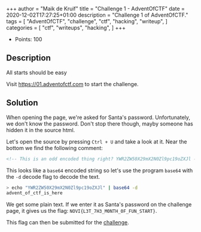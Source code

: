 +++
author = "Maik de Kruif"
title = "Challenge 1 - AdventOfCTF"
date = 2020-12-02T17:27:25+01:00
description = "Challenge 1 of AdventOfCTF."
tags = [
    "AdventOfCTF",
    "challenge",
    "ctf",
    "hacking",
    "writeup",
]
categories = [
    "ctf",
    "writeups",
    "hacking",
]
+++

- Points: 100

## Description

All starts should be easy

Visit <https://01.adventofctf.com> to start the challenge.

## Solution

When opening the page, we're asked for Santa's password. Unfortunately, we don't know the password. Don't stop there though, mayby someone has hidden it in the source html.

Let's open the source by pressing `Ctrl + U` and take a look at it. Near the bottom we find the following comment:

```html
<!-- This is an odd encoded thing right? YWR2ZW50X29mX2N0Zl9pc19oZXJl -->
```

This looks like a `base64` encoded string so let's use the program `base64` with the `-d` decode flag to decode the text.

```bash
> echo "YWR2ZW50X29mX2N0Zl9pc19oZXJl" | base64 -d
advent_of_ctf_is_here
```

We get some plain text. If we enter it as Santa's password on the challenge page, it gives us the flag: `NOVI{L3T_7H3_M0NTH_0F_FUN_START}`.

This flag can then be submitted for the [challenge](https://ctfd.adventofctf.com/challenges#1-2).
